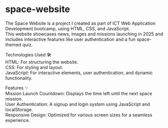 # space-website

The Space Website is a project I created as part of ICT Web Application Development bootcamp, using HTML, CSS, and JavaScript.  
This website showcases news, images and missions launching in 2025 and includes interactive features like user authentication and a fun space-themed quiz.

Technologies Used 🛠️  
HTML: For structuring the website.  
CSS: For styling and layout.  
JavaScript: For interactive elements, user authentication, and dynamic functionality.  

Features ✨  
Mission Launch Countdown: Displays the time left until the next space mission.  
User Authentication: A signup and login system using JavaScript and localStorage.  
Responsive Design: Optimized for various screen sizes for a seamless experience.  

